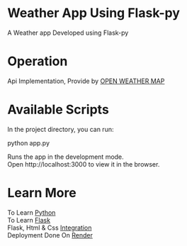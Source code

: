 # Weather App Using Flask-py
A Weather app Developed using Flask-py

# Operation
Api Implementation, Provide by [OPEN WEATHER MAP](https://api.openweathermap.org/data/2.5/weather)

# Available Scripts
In the project directory, you can run:

python app.py

Runs the app in the development mode.\
Open http://localhost:3000 to view it in the browser.

# Learn More
To Learn [Python](https://www.python.org/doc/)\
To Learn [Flask](https://flask.palletsprojects.com/en/2.2.x/)\
Flask, Html & Css [Integration](https://jinja.palletsprojects.com/en/3.1.x/)\
Deployment Done On [Render](https://render.com)




